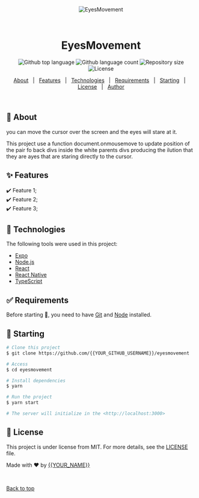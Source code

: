 <div align="center" id="top"> 
  <img src="./.github/app.gif" alt="EyesMovement" />

  &#xa0;

  <!-- <a href="https://eyesmovement.netlify.app">Demo</a> -->
</div>

<h1 align="center">EyesMovement</h1>

<p align="center">
  <img alt="Github top language" src="https://img.shields.io/github/languages/top/{{YOUR_GITHUB_USERNAME}}/eyesmovement?color=56BEB8">

  <img alt="Github language count" src="https://img.shields.io/github/languages/count/{{YOUR_GITHUB_USERNAME}}/eyesmovement?color=56BEB8">

  <img alt="Repository size" src="https://img.shields.io/github/repo-size/{{YOUR_GITHUB_USERNAME}}/eyesmovement?color=56BEB8">

  <img alt="License" src="https://img.shields.io/github/license/{{YOUR_GITHUB_USERNAME}}/eyesmovement?color=56BEB8">

  <!-- <img alt="Github issues" src="https://img.shields.io/github/issues/{{YOUR_GITHUB_USERNAME}}/eyesmovement?color=56BEB8" /> -->

  <!-- <img alt="Github forks" src="https://img.shields.io/github/forks/{{YOUR_GITHUB_USERNAME}}/eyesmovement?color=56BEB8" /> -->

  <!-- <img alt="Github stars" src="https://img.shields.io/github/stars/{{YOUR_GITHUB_USERNAME}}/eyesmovement?color=56BEB8" /> -->
</p>

<!-- Status -->

<!-- <h4 align="center"> 
	🚧  EyesMovement 🚀 Under construction...  🚧
</h4> 

<hr> -->

<p align="center">
  <a href="#dart-about">About</a> &#xa0; | &#xa0; 
  <a href="#sparkles-features">Features</a> &#xa0; | &#xa0;
  <a href="#rocket-technologies">Technologies</a> &#xa0; | &#xa0;
  <a href="#white_check_mark-requirements">Requirements</a> &#xa0; | &#xa0;
  <a href="#checkered_flag-starting">Starting</a> &#xa0; | &#xa0;
  <a href="#memo-license">License</a> &#xa0; | &#xa0;
  <a href="https://github.com/{{YOUR_GITHUB_USERNAME}}" target="_blank">Author</a>
</p>

<br>

## :dart: About ##

you can move the cursor over the screen and the eyes will stare at it. 

This project use a function document.onmousemove to update position of the pair fo back divs inside the white parents divs producing the ilution that they are ayes that are staring directly to the cursor. 

## :sparkles: Features ##

:heavy_check_mark: Feature 1;\
:heavy_check_mark: Feature 2;\
:heavy_check_mark: Feature 3;

## :rocket: Technologies ##

The following tools were used in this project:

- [Expo](https://expo.io/)
- [Node.js](https://nodejs.org/en/)
- [React](https://pt-br.reactjs.org/)
- [React Native](https://reactnative.dev/)
- [TypeScript](https://www.typescriptlang.org/)

## :white_check_mark: Requirements ##

Before starting :checkered_flag:, you need to have [Git](https://git-scm.com) and [Node](https://nodejs.org/en/) installed.

## :checkered_flag: Starting ##

```bash
# Clone this project
$ git clone https://github.com/{{YOUR_GITHUB_USERNAME}}/eyesmovement

# Access
$ cd eyesmovement

# Install dependencies
$ yarn

# Run the project
$ yarn start

# The server will initialize in the <http://localhost:3000>
```

## :memo: License ##

This project is under license from MIT. For more details, see the [LICENSE](LICENSE.md) file.


Made with :heart: by <a href="https://github.com/{{YOUR_GITHUB_USERNAME}}" target="_blank">{{YOUR_NAME}}</a>

&#xa0;

<a href="#top">Back to top</a>
